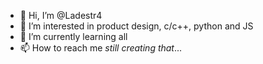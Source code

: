 - 👋 Hi, I’m @Ladestr4
- 👀 I’m interested in product design, c/c++, python and JS
- 🌱 I’m currently learning all 
- 📫 How to reach me *still creating that*...

<!---
Ladestr4/Ladestr4 is a ✨ special ✨ repository because its `README.md` (this file) appears on your GitHub profile.
You can click the Preview link to take a look at your changes.
--->
